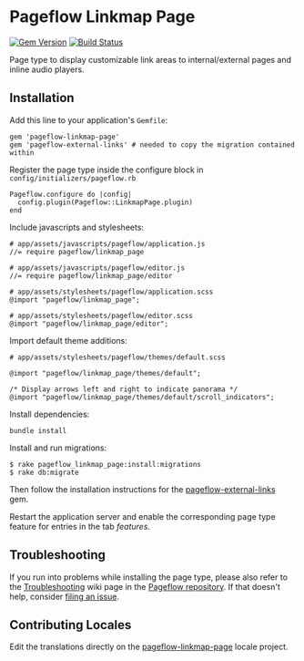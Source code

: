 # Pageflow Linkmap Page

[![Gem Version](https://badge.fury.io/rb/pageflow-linkmap-page.svg)](http://badge.fury.io/rb/pageflow-linkmap-page)
[![Build Status](https://github.com/codevise/pageflow-linkmap-page/workflows/tests/badge.svg)](https://github.com/codevise/pageflow-linkmap-page/actions)

Page type to display customizable link areas to internal/external
pages and inline audio players.

## Installation

Add this line to your application's `Gemfile`:

    gem 'pageflow-linkmap-page'
    gem 'pageflow-external-links' # needed to copy the migration contained within

Register the page type inside the configure block in `config/initializers/pageflow.rb`

    Pageflow.configure do |config|
      config.plugin(Pageflow::LinkmapPage.plugin)
    end

Include javascripts and stylesheets:

    # app/assets/javascripts/pageflow/application.js
    //= require pageflow/linkmap_page

    # app/assets/javascripts/pageflow/editor.js
    //= require pageflow/linkmap_page/editor

    # app/assets/stylesheets/pageflow/application.scss
    @import "pageflow/linkmap_page";

    # app/assets/stylesheets/pageflow/editor.scss
    @import "pageflow/linkmap_page/editor";

Import default theme additions:

    # app/assets/stylesheets/pageflow/themes/default.scss

    @import "pageflow/linkmap_page/themes/default";

    /* Display arrows left and right to indicate panorama */
    @import "pageflow/linkmap_page/themes/default/scroll_indicators";

Install dependencies:

    bundle install

Install and run migrations:

    $ rake pageflow_linkmap_page:install:migrations
    $ rake db:migrate

Then follow the installation instructions for the [pageflow-external-links](https://github.com/codevise/pageflow-external-links) gem.

Restart the application server and enable the corresponding page type
feature for entries in the tab *features*.

## Troubleshooting

If you run into problems while installing the page type, please also refer to the
[Troubleshooting](https://github.com/codevise/pageflow/wiki/Troubleshooting) wiki
page in the [Pageflow  repository](https://github.com/codevise/pageflow). If that
doesn't help, consider
[filing an issue](https://github.com/codevise/pageflow-linkmap-page/issues).

## Contributing Locales

Edit the translations directly on the
[pageflow-linkmap-page](http://www.localeapp.com/projects/public?search=tf/pageflow-linkmap-page)
locale project.
